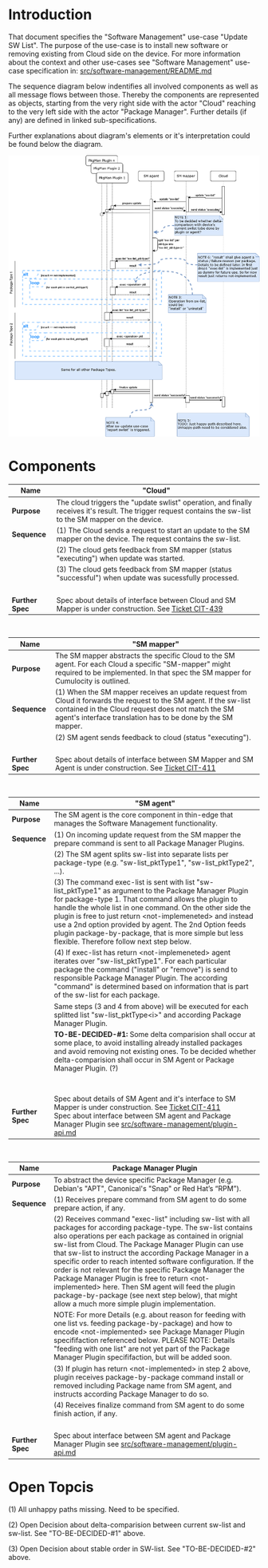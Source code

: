 
Introduction
============
That document specifies the "Software Management" use-case "Update SW List". 
The purpose of the use-case is to install new software or removing existing from
Cloud side on the device.
For more information about the context and other use-cases see "Software 
Management" use-case specification in: [src/software-management/README.md](/src/software-management/README.md)

The sequence diagram below indentifies all involved components as well as all 
message flows between those. Thereby the components are represented as objects,
starting from the very right side with the actor "Cloud" reaching to the very left side with the
actor "Package Manager". Further details (if any) are defined in linked 
sub-specifications.

Further explanations about diagram's elements or it's interpretation could be found below the diagram.


![Sequence Diagram Update SW-list](/src/software-management/uc-update-swlist.png)

Components
==========

Name | "Cloud" 
--- | --- 
**Purpose** | The cloud triggers the "update swlist" operation, and finally receives it's result. The trigger request contains the sw-list to the SM mapper on the device.
**Sequence** | (1) The Cloud sends a request to start an update to the SM mapper on the device. The request contains the sw-list.
&nbsp;| (2) The cloud gets feedback from SM mapper (status "executing") when update was started.
&nbsp;| (3) The cloud gets feedback from SM mapper (status "successful") when update was sucessfully processed.
&nbsp;|&nbsp;
**Further Spec**| Spec about details of interface between Cloud and SM Mapper is under construction. See [Ticket CIT-439](https://cumulocity.atlassian.net/browse/CIT-439)

&nbsp;
&nbsp;
&nbsp;
&nbsp;
&nbsp;
&nbsp;
  
Name | "SM mapper" 
--- | --- 
**Purpose** | The SM mapper abstracts the specific Cloud to the SM agent. For each Cloud a specific "SM-mapper" might required to be implemented. In that spec the SM mapper for Cumulocity is outlined.
**Sequence** | (1) When the SM mapper receives an update request from Cloud it forwards the request to the SM agent. If the sw-list contained in the Cloud request does not match the SM agent's interface translation has to be done by the SM mapper.
&nbsp;| (2) SM agent sends feedback to cloud (status "executing"). 
&nbsp;|&nbsp;
**Further Spec**| Spec about details of interface between SM Mapper and SM Agent is under construction. See [Ticket CIT-411](https://cumulocity.atlassian.net/browse/CIT-411)

&nbsp;
&nbsp;
&nbsp;
&nbsp;
&nbsp;
&nbsp;
  
Name | "SM agent"
--- | --- 
**Purpose** | The SM agent is the core component in thin-edge that manages the Software Management functionality.
**Sequence** | (1) On incoming update request from the SM mapper the prepare command is sent to all Package Manager Plugins.
&nbsp;| (2) The SM agent splits sw-list into separate lists per package-type (e.g. "sw-list_pktType1", "sw-list_pktType2", ...).
&nbsp;| (3) The command exec-list is sent with list "sw-list_pktType1" as argument to the Package Manager Plugin for package-type 1. That command allows the plugin to handle the whole list in one command. On the other side the plugin is free to just return \<not-implemeneted\> and instead use a 2nd option provided by agent. The 2nd Option feeds plugin package-by-package, that is more simple but less flexible. Therefore follow next step below.
&nbsp;| (4) If exec-list has return \<not-implemeneted\> agent iterates over "sw-list_pktType1". For each particular package the command ("install" or "remove") is send to responsible Package Manager Plugin. The according "command" is determined based on information that is part of the sw-list for each package.
&nbsp;| Same steps (3 and 4 from above) will be executed for each splitted list "sw-list_pktType\<i\>" and according Package Manager Plugin.
&nbsp;| **TO-BE-DECIDED-#1:** Some delta comparision shall occur at some place, to avoid installing already installed packages and avoid removing not existing ones. To be decided whether delta-comparision shall occur in SM Agent or Package Manager Plugin. (?) <br/><br/>
&nbsp;|&nbsp;
**Further Spec**| Spec about details of SM Agent and it's interface to SM Mapper is under construction. See [Ticket CIT-411](https://cumulocity.atlassian.net/browse/CIT-411) <br/>Spec about interface between SM agent and Package Manager Plugin see [src/software-management/plugin-api.md](https://github.com/thin-edge/thin-edge.io-specs/blob/main/src/software-management/plugin-api.md)

&nbsp;
&nbsp;
&nbsp;
&nbsp;
&nbsp;
&nbsp;
  
Name | Package Manager Plugin
--- | --- 
**Purpose** | To abstract the device specific Package Manager (e.g. Debian's "APT", Canonical's "Snap" or Red Hat’s “RPM”).
**Sequence** | (1) Receives prepare command from SM agent to do some prepare action, if any.
&nbsp;| (2) Receives command "exec-list" including sw-list with all packages for according package-type. The sw-list contains also operations per each package as contained in orignial sw-list from Cloud. The Package Manager Plugin can use that sw-list to instruct the according Package Manager in a specific order to reach intented software configuration. If the order is not relevant for the specific Package Manager the Package Manager Plugin is free to return \<not-implemented\> here. Then SM agent will feed the plugin package-by-package (see next step below), that might allow a much more simple plugin implementation. 
&nbsp;| NOTE: For more Details (e.g. about reason for feeding with one list vs. feeding package-by-package) and how to encode \<not-implemented\> see Package Manager Plugin specififaction referenced below. PLEASE NOTE: Details "feeding with one list" are not yet part of the Package Manager Plugin specififaction, but will be added soon.
&nbsp;| (3) If plugin has return \<not-implemented\> in step 2 above, plugin receives package-by-package command install or removed including Package name from SM agent, and instructs according Package Manager to do so.
&nbsp;| (4) Receives finalize command from SM agent to do some finish action, if any.
&nbsp;|&nbsp;
**Further Spec**| Spec about interface between SM agent and Package Manager Plugin see [src/software-management/plugin-api.md](https://github.com/thin-edge/thin-edge.io-specs/blob/main/src/software-management/plugin-api.md)

Open Topcis
===========

(1) All unhappy paths missing. Need to be specified.

(2) Open Decision about delta-comparision between current sw-list and sw-list. See "TO-BE-DECIDED-#1" above.

(3) Open Decision about stable order in SW-list. See "TO-BE-DECIDED-#2" above.
